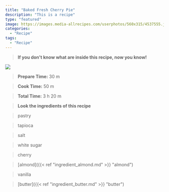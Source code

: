 ```yaml
---
title: "Baked Fresh Cherry Pie"
description: "This is a recipe"
type: "featured"
image: https://images.media-allrecipes.com/userphotos/560x315/4537555.jpg
categories: 
  - "Recipe"
tags: 
  - "Recipe"
---
```



>**If you don't know what are inside this recipe, now you know!**

![](../images/Recipes-Banner.jpg)
> **Prepare Time:** 30 m


> **Cook Time:** 50 m


> **Total Time:** 3 h 20 m

> **Look the ingredients of this recipe**

> pastry

> tapioca

> salt

> white sugar

> cherry

> [almond]({{< ref "ingredient_almond.md" >}} "almond")

> vanilla

> [butter]({{< ref "ingredient_butter.md" >}} "butter")

